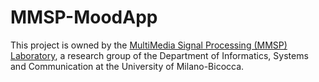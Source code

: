 # MMSP-MoodApp
This project is owned by the <a href="https://mmsp.unimib.it/">MultiMedia Signal Processing (MMSP) Laboratory</a>, a research group of the Department of Informatics, Systems and Communication at the University of Milano-Bicocca.
